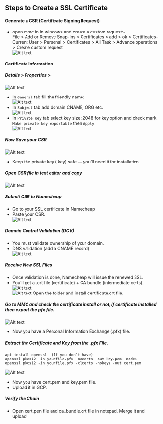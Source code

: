 ## Steps to Create a SSL Certificate
#### Generate a CSR (Certificate Signing Request)
- open mmc in in windows and create a custom request:-  
File > Add or Remove Snap-ins > Certificates > add > ok > Certificates-Current User > Personal > Certificates > All Task > Advance operations > Create custom request  
![Alt text](ssl-pic/1-mmc.png)  

#### Certificate Information

##### Details > Properties >  

![Alt text](ssl-pic/2-mmc.png)  
- In `General` tab fill the friendly name:  
![Alt text](ssl-pic/3-mmc.png)  
- In `Subject` tab add domain CNAME, ORG etc.  
![Alt text](ssl-pic/4-mmc.png)  
- In `Private Key` tab select key size: 2048 for key option and check mark `Make private key exportable` then `Apply`  
![Alt text](ssl-pic/5-mmc.png)  

##### Now Save your CSR
![Alt text](ssl-pic/6-mmc.png)  
- Keep the private key (.key) safe — you’ll need it for installation.

##### Open CSR file in text editor and copy  
![Alt text](ssl-pic/6-pvt-cert.png)  

##### Submit CSR to Namecheap  
- Go to your SSL certificate in Namecheap  
- Paste your CSR.  
![Alt text](ssl-pic/7-web.png)   

##### Domain Control Validation (DCV)  
- You must validate ownership of your domain.  
- DNS validation (add a CNAME record)   
![Alt text](ssl-pic/8-web.png) 

##### Receive New SSL Files
- Once validation is done, Namecheap will issue the renewed SSL.  
- You’ll get a .crt file (certificate) + CA bundle (intermediate certs).  
![Alt text](ssl-pic/9-file.png)  
![Alt text](ssl-pic/10-file.png) 
Open the folder and install certificate.crt file.  

##### Go to MMC and check the certificate install or not, if certificate installed then export the pfx file.
![Alt text](ssl-pic/11-mmc.png) 
- Now you have a Personal Information Exchange (.pfx) file.
##### Extract the Certificate and Key from the .pfx File.
```
apt install openssl  (If you don’t have)
openssl pkcs12 -in yourfile.pfx -nocerts -out key.pem -nodes
openssl pkcs12 -in yourfile.pfx -clcerts -nokeys -out cert.pem
```
![Alt text](ssl-pic/12-cmd.png)  
- Now you have cert.pem and key.pem file.
- Upload it in GCP.
##### Verify the Chain
- Open cert.pen file and ca_bundle.crt file in notepad. Merge it and upload.
